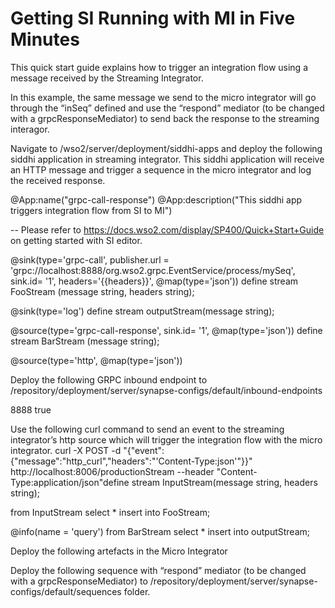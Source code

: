 # Getting SI Running with MI in Five Minutes

This quick start guide explains how to trigger an integration flow using a message received by the Streaming Integrator.

In this example, the same message we send to the micro integrator will go through the “inSeq” defined and use the “respond” mediator (to be changed with a grpcResponseMediator) to send back the response to the streaming interagor.

Navigate to <SteamingIntegratorHome>/wso2/server/deployment/siddhi-apps and deploy the following siddhi application in streaming integrator. This siddhi application will receive an HTTP message and trigger a sequence in the micro integrator and log the received response.

@App:name("grpc-call-response")
@App:description("This siddhi app triggers integration flow from SI to MI")

-- Please refer to https://docs.wso2.com/display/SP400/Quick+Start+Guide on getting started with SI editor.

@sink(type='grpc-call', publisher.url = 'grpc://localhost:8888/org.wso2.grpc.EventService/process/mySeq', sink.id= '1', headers='{{headers}}', @map(type='json'))
define stream FooStream (message string, headers string);

@sink(type='log')
define stream outputStream(message string);

@source(type='grpc-call-response', sink.id= '1', @map(type='json'))
define stream BarStream (message string);

@source(type='http', @map(type='json'))

Deploy the following GRPC inbound endpoint to <MicroIntegratorHome>/repository/deployment/server/synapse-configs/default/inbound-endpoints
<?xml version="1.0" encoding="UTF-8"?>
<inboundEndpoint xmlns="http://ws.apache.org/ns/synapse"
                 name="GrpcInboundEndpoint"
                 sequence="inSeq"
                 onError="errSeq"
                 protocol="grpc"
                 suspend="false">
   <parameters>
      <parameter name="inbound.grpc.port">8888</parameter>
      <parameter name="payload.type">true</parameter>
   </parameters>
</inboundEndpoint>


Use the following curl command to send an event to the streaming integrator’s http source which will trigger the integration flow with the micro integrator.
curl -X POST -d "{\"event\":{\"message\":\"http_curl\",\"headers\":\"'Content-Type:json'\"}}" http://localhost:8006/productionStream --header "Content-Type:application/json"define stream InputStream(message string, headers string);

from InputStream
select *
insert into FooStream;

@info(name = 'query')
from BarStream
select *
insert into outputStream;

Deploy the following artefacts in the Micro Integrator

Deploy the following sequence with “respond” mediator (to be changed with a grpcResponseMediator) to <MicroIntegratorHome>/repository/deployment/server/synapse-configs/default/sequences folder.
<?xml version="1.0" encoding="UTF-8"?>
<sequence xmlns="http://ws.apache.org/ns/synapse" name="inSeq">
   <log level="full"/>
   <respond/>
</sequence>
